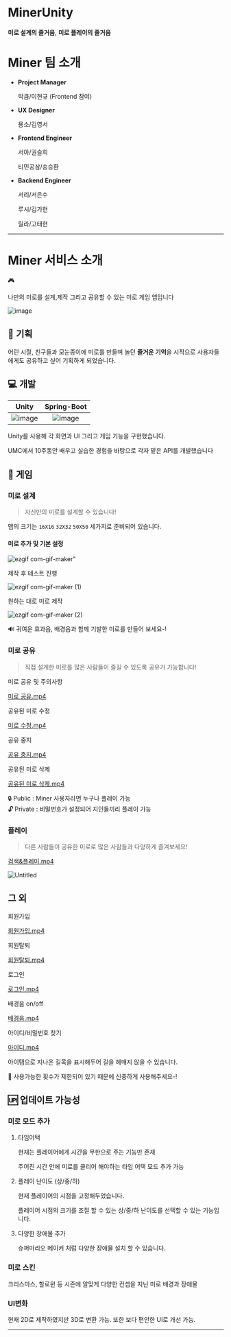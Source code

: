 # MinerUnity

**미로 설계의 즐거움**, **미로 플레이의 즐거움**

# Miner 팀 소개

- **Project Manager**
    
    락큼/이현규
    (Frontend 참여)
    

- **UX Designer**
    
    묭소/김영서
    

- **Frontend Engineer**
    
    서아/권슬희
    
    티민공삼/송승환
    

- **Backend Engineer**
    
    서리/서은수
    
    루시/김가현
    
    릴라/고태현
    

---

# Miner 서비스 소개

<aside>
🎮 <p align="justify">
 나만의 미로를 설계,제작 그리고 공유할 수 있는 미로 게임 앱입니다
</p>
</aside>

![image](https://user-images.githubusercontent.com/77333310/208293462-34c682bf-71a4-4447-99ee-7a2d69e153f3.png)



## 📝 기획

어린 시절, 친구들과 모눈종이에 미로를 만들며 놀던 **즐거운 기억**을 시작으로 사용자들에게도 공유하고 싶어 기획하게 되었습니다.

## 💻 개발

| Unity | Spring-Boot |
| :--------: | :--------: |
| ![image](https://user-images.githubusercontent.com/77333310/208293490-ee2ba8f6-4cfa-4741-8182-9baf9f2332ff.png)| ![image](https://user-images.githubusercontent.com/77333310/208293500-1ea9361c-de19-49ca-a042-3813a42863da.png)|  

Unity를 사용해 각 화면과 UI 그리고 게임 기능을 구현했습니다.

UMC에서 10주동안 배우고 실습한 경험을 바탕으로 각자 맡은 API를 개발했습니다

## 💫 게임

### 미로 설계

> 자신만의 미로를 설계할 수 있습니다!
> 

맵의 크기는 `16X16`  `32X32` `50X50` 세가지로 준비되어 있습니다.

#### 미로 추가 및 기본 설정

![ezgif com-gif-maker](https://user-images.githubusercontent.com/77333310/208292535-c7bf56b0-92aa-4d47-9c26-fd65da555869.gif)"


제작 후 테스트 진행

![ezgif com-gif-maker (1)](https://user-images.githubusercontent.com/77333310/208293581-cd90c848-b647-4137-b66b-95467f410c4f.gif)


원하는 대로 미로 제작

![ezgif com-gif-maker (2)](https://user-images.githubusercontent.com/77333310/208293629-5d1b39f4-fa3d-417b-9b32-0a9d0d56fcfc.gif)


<aside>
🔊 귀여운 효과음, 배경음과 함께 기발한 미로를 만들어 보세요-!

</aside>

### **미로 공유**

> 직접 설계한 미로를 많은 사람들이 즐길 수 있도록 공유가 가능합니다!
> 

미로 공유 및 주의사항

[미로 공유.mp4](Miner%20%E1%84%8E%E1%85%AC%E1%84%8C%E1%85%A9%E1%86%BC%20%E1%84%85%E1%85%A6%E1%86%AB%E1%84%83%E1%85%A5%E1%84%85%E1%85%B5%E1%86%BC%20%E1%84%91%E1%85%A6%E1%84%8B%E1%85%B5%E1%84%8C%E1%85%B5%203fa26fd11c7f4703acf918d734d80099/%EB%AF%B8%EB%A1%9C_%EA%B3%B5%EC%9C%A0.mp4)

공유된 미로 수정

[미로 수정.mp4](Miner%20%E1%84%8E%E1%85%AC%E1%84%8C%E1%85%A9%E1%86%BC%20%E1%84%85%E1%85%A6%E1%86%AB%E1%84%83%E1%85%A5%E1%84%85%E1%85%B5%E1%86%BC%20%E1%84%91%E1%85%A6%E1%84%8B%E1%85%B5%E1%84%8C%E1%85%B5%203fa26fd11c7f4703acf918d734d80099/%EB%AF%B8%EB%A1%9C_%EC%88%98%EC%A0%95.mp4)

공유 중지

[공유 중지.mp4](Miner%20%E1%84%8E%E1%85%AC%E1%84%8C%E1%85%A9%E1%86%BC%20%E1%84%85%E1%85%A6%E1%86%AB%E1%84%83%E1%85%A5%E1%84%85%E1%85%B5%E1%86%BC%20%E1%84%91%E1%85%A6%E1%84%8B%E1%85%B5%E1%84%8C%E1%85%B5%203fa26fd11c7f4703acf918d734d80099/%EA%B3%B5%EC%9C%A0_%EC%A4%91%EC%A7%80.mp4)

공유된 미로 삭제

[공유된 미로 삭제.mp4](Miner%20%E1%84%8E%E1%85%AC%E1%84%8C%E1%85%A9%E1%86%BC%20%E1%84%85%E1%85%A6%E1%86%AB%E1%84%83%E1%85%A5%E1%84%85%E1%85%B5%E1%86%BC%20%E1%84%91%E1%85%A6%E1%84%8B%E1%85%B5%E1%84%8C%E1%85%B5%203fa26fd11c7f4703acf918d734d80099/%EA%B3%B5%EC%9C%A0%EB%90%9C_%EB%AF%B8%EB%A1%9C_%EC%82%AD%EC%A0%9C.mp4)

<aside>
🔒 Public : Miner 사용자라면 누구나 플레이 가능

</aside>

<aside>
🔓 Private : 비밀번호가 설정되어 지인들끼리 플레이 가능

</aside>

### **플레이**

> 다른 사람들이 공유한 미로로 많은 사람들과 다양하게 즐겨보세요!
> 

[검색&플레이.mp4](Miner%20%E1%84%8E%E1%85%AC%E1%84%8C%E1%85%A9%E1%86%BC%20%E1%84%85%E1%85%A6%E1%86%AB%E1%84%83%E1%85%A5%E1%84%85%E1%85%B5%E1%86%BC%20%E1%84%91%E1%85%A6%E1%84%8B%E1%85%B5%E1%84%8C%E1%85%B5%203fa26fd11c7f4703acf918d734d80099/%EA%B2%80%EC%83%89%ED%94%8C%EB%A0%88%EC%9D%B4.mp4)

![Untitled](Miner%20%E1%84%8E%E1%85%AC%E1%84%8C%E1%85%A9%E1%86%BC%20%E1%84%85%E1%85%A6%E1%86%AB%E1%84%83%E1%85%A5%E1%84%85%E1%85%B5%E1%86%BC%20%E1%84%91%E1%85%A6%E1%84%8B%E1%85%B5%E1%84%8C%E1%85%B5%203fa26fd11c7f4703acf918d734d80099/Untitled%202.png)

## 그 외

회원가입

[회원가입.mp4](Miner%20%E1%84%8E%E1%85%AC%E1%84%8C%E1%85%A9%E1%86%BC%20%E1%84%85%E1%85%A6%E1%86%AB%E1%84%83%E1%85%A5%E1%84%85%E1%85%B5%E1%86%BC%20%E1%84%91%E1%85%A6%E1%84%8B%E1%85%B5%E1%84%8C%E1%85%B5%203fa26fd11c7f4703acf918d734d80099/%ED%9A%8C%EC%9B%90%EA%B0%80%EC%9E%85.mp4)

회원탈퇴

[회원탈퇴.mp4](Miner%20%E1%84%8E%E1%85%AC%E1%84%8C%E1%85%A9%E1%86%BC%20%E1%84%85%E1%85%A6%E1%86%AB%E1%84%83%E1%85%A5%E1%84%85%E1%85%B5%E1%86%BC%20%E1%84%91%E1%85%A6%E1%84%8B%E1%85%B5%E1%84%8C%E1%85%B5%203fa26fd11c7f4703acf918d734d80099/%ED%9A%8C%EC%9B%90%ED%83%88%ED%87%B4.mp4)

로그인

[로그인.mp4](Miner%20%E1%84%8E%E1%85%AC%E1%84%8C%E1%85%A9%E1%86%BC%20%E1%84%85%E1%85%A6%E1%86%AB%E1%84%83%E1%85%A5%E1%84%85%E1%85%B5%E1%86%BC%20%E1%84%91%E1%85%A6%E1%84%8B%E1%85%B5%E1%84%8C%E1%85%B5%203fa26fd11c7f4703acf918d734d80099/%EB%A1%9C%EA%B7%B8%EC%9D%B8.mp4)

배경음 on/off

[배경음.mp4](Miner%20%E1%84%8E%E1%85%AC%E1%84%8C%E1%85%A9%E1%86%BC%20%E1%84%85%E1%85%A6%E1%86%AB%E1%84%83%E1%85%A5%E1%84%85%E1%85%B5%E1%86%BC%20%E1%84%91%E1%85%A6%E1%84%8B%E1%85%B5%E1%84%8C%E1%85%B5%203fa26fd11c7f4703acf918d734d80099/%EB%B0%B0%EA%B2%BD%EC%9D%8C.mp4)

아이디/비밀번호 찾기

[아이디.mp4](Miner%20%E1%84%8E%E1%85%AC%E1%84%8C%E1%85%A9%E1%86%BC%20%E1%84%85%E1%85%A6%E1%86%AB%E1%84%83%E1%85%A5%E1%84%85%E1%85%B5%E1%86%BC%20%E1%84%91%E1%85%A6%E1%84%8B%E1%85%B5%E1%84%8C%E1%85%B5%203fa26fd11c7f4703acf918d734d80099/%EC%95%84%EC%9D%B4%EB%94%94.mp4)

아이템으로 지나온 길목을 표시해두어 길을 헤매지 않을 수 있습니다.

<aside>
🍞 사용가능한 횟수가 제한되어 있기 때문에 신중하게 사용해주세요-!

</aside>

## 🆙 업데이트 가능성

### **미로 모드 추가**

1. 타임어택
    
    현재는 플레이어에게 시간을 무한으로 주는 기능만 존재
    
    주어진 시간 안에 미로를 클리어 해야하는 타임 어택 모드 추가 가능
    
2. 플레이 난이도 (상/중/하)
    
    현재 플레이어의 시점을 고정해두었습니다.
    
    플레이어 시점의 크기를 조절 할 수 있는 상/중/하 난이도를 선택할 수 있는 기능입니다.
    
3. 다양한 장애물 추가
    
     슈퍼마리오 메이커 처럼 다양한 장애물 설치 할 수 있습니다.
    

### 미로 스킨

크리스마스, 할로윈 등 시즌에 알맞게 다양한 컨셉을 지닌 미로 배경과 장애물

### UI변화

현재 2D로 제작하였지만 3D로 변환 가능. 또한 보다 편안한 UI로 개선 가능.

---
